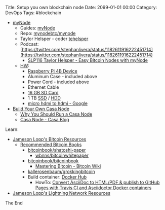 Title: Setup you own blockchain node
Date: 2099-01-01 00:00
Category: DevOps
Tags: #blockchain

* [myNode](https://mynodebtc.com/order_now)
    * Guides: [myNode](https://mynodebtc.com/guides)
    * Repo: [mynodebtc/mynode](https://github.com/mynodebtc/mynode)
    * Taylor Helsper - coder [tehelsper](https://github.com/tehelsper)
    * Podcast: [https://twitter.com/stephanlivera/status/1182611916222451714](https://twitter.com/stephanlivera/status/1182611916222451714)
        * [SLP116 Taylor Helsper - Easy Bitcoin Nodes with myNode](https://www.youtube.com/watch?v=NEj1WwGaH8g&feature=youtu.be)
    * [HW](https://mynodebtc.com/download):
        * [Raspberry Pi 4B Device](https://www.amazon.com/gp/product/B07XTN5YRN/ref=as_li_tl)
        * Aluminum Case - included above
        * Power Cord - included above
        * Ethernet Cable
        * [16 GB SD Card](https://www.amazon.com/gp/product/B073JWXGNT/ref=as_li_tl)
        * 1 TB [SSD](https://www.amazon.com/SanDisk-SSD-PLUS-Internal-SDSSDA-1T00-G26/dp/B07D998212/ref=as_li_ss_tl) / [HDD](https://www.amazon.com/Sabrent-Tool-free-Enclosure-Optimized-EC-UASP/dp/B00OJ3UJ2S/ref=as_li_ss_tl)
        * [micro hdmi to hdmi - Google](https://www.google.com/search?q=micro+hdmi+to+hdmi)
* [Build Your Own Casa Node](https://blog.keys.casa/build-your-own-casa-node/)
    * [Why You Should Run a Casa Node](https://blog.keys.casa/why-you-should-run-a-casa-node/)
    * [Casa Node - Casa Blog](https://blog.keys.casa/tag/casa-node/)

Learn:
* [Jameson Lopp's Bitcoin Resources](https://www.lopp.net/bitcoin-information.html)
    * [Recommended Bitcoin Books](https://www.lopp.net/bitcoin-information/books.html)
        * [bitcoinbook/shatoshi-paper](https://github.com/bitcoinbook/shatoshi-paper)
            * [wbnns/bitcoinwhitepaper](https://github.com/wbnns/bitcoinwhitepaper)
        * [bitcoinbook/bitcoinbook](https://github.com/bitcoinbook/bitcoinbook/blob/develop/book.asciidoc)
            * [Mastering Bitcoin - Bitcoin Wiki](https://en.bitcoin.it/wiki/Mastering_Bitcoin)
        * [kallerosenbaum/grokkingbitcoin](https://github.com/kallerosenbaum/grokkingbitcoin)
        * Build container: [Docker Hub](https://hub.docker.com/r/asciidoctor/docker-asciidoctor)
            * HowTo: [Convert AsciiDoc to HTML/PDF &amp; publish to GitHub Pages with Travis CI and Asciidoctor Docker containers](http://mgreau.com/posts/2016/03/28/asciidoc-to-gh-pages-with-travis-ci-docker-asciidoctor.html)
* [Jameson Lopp's Lightning Network Resources](https://www.lopp.net/lightning-information.html)

The End
